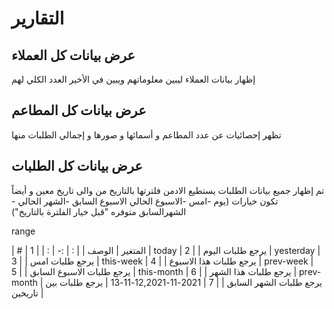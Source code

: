 # التقارير


## عرض بيانات كل العملاء
إظهار بيانات العملاء  ليبين معلوماتهم  ويبين في الأخير العدد الكلي لهم 
<api-ref title="get all  customers data " verb="Post" route="/api/admin/report/customers" :response-codes="[200]">
    <template v-slot:description>
جلب كل بيانات العملاء   
 </template>
 <template v-slot:body>
        <api-ref-item name="search" :required="false" type="string">
            search by The customer name  
        </api-ref-item>
    </template>
     <template v-slot:headers>
        <api-ref-item name="Bearer Token" :required="true" type="string" example="application/json">
            Accept json responses
        </api-ref-item>
    </template>
    <template v-slot:200>
        <pre>
{
    "data":[
        "new_customer"=>,
        "all_customer"=>,
        "has_order_customer"=>,
        "has_more_order_customer"=>,
    ],
    "customers":[array],
}
        </pre>
    </template>
</api-ref>


## عرض بيانات كل المطاعم
تظهر إحصائيات عن عدد المطاعم و أسمائها و صورها و إجمالي الطلبات منها 
<api-ref title="get all  restaurants data " verb="Post" route="/api/admin/report/restaurants" :response-codes="[200]">
    <template v-slot:description>
جلب كل بيانات المطاعم   
 </template>
 <template v-slot:body>
    </template>
     <template v-slot:headers>
        <api-ref-item name="Bearer Token" :required="true" type="string" example="application/json">
            Accept json responses
        </api-ref-item>
    </template>
    <template v-slot:200>
        <pre>
{
    "data":[
        "new_restaurant"=>,
        "all_restaurant"=>,
    ],
    "restaurant":[array],
}
        </pre>
    </template>
</api-ref>



## عرض بيانات كل الطلبات
 تم إظهار جميع بيانات الطلبات يستطيع الادمن فلترتها بالتاريخ من والى تاريخ معين و أيضاً تكون خيارات (يوم -امس -الاسبوع الحالي الاسبوع السابق -الشهر الحالي  - الشهرالسابق  متوفره "قبل خيار الفلترة بالتاريخ")

range

| # | المتغير   | الوصف |
| : |   :-   |  :  |
| 1 | today | يرجع طلبات اليوم  |
| 2 | yesterday   | يرجع طلبات امس  |
| 3 | this-week   | يرجع طلبات هذا الاسبوع  |
| 4 | prev-week   | يرجع طلبات الاسبوع السابق  |
| 5 | this-month   | يرجع طلبات هذا الشهر  |
| 6 | prev-month   | يرجع طلبات الشهر السابق  |
| 7 | 2021-11-12,2021-11-13   | يرجع طلبات بين تاريخين  |

<api-ref title="get all  orders data " verb="Post" route="/api/admin/report/orders" :response-codes="[200]">
    <template v-slot:description>
جلب كل بيانات الطلبات   
 </template>
 <template v-slot:body>
        <api-ref-item name="range" :required="false" type="string">
            range is filter the order by date  
        </api-ref-item>
        <api-ref-item name="order_status_id" :required="false" type="number">
            order_status_id is filter the order by order status   
        </api-ref-item>
        <api-ref-item name="restaurant_id" :required="false" type="number">
            restaurant_id is filter the order by restaurant 
        </api-ref-item>
        <api-ref-item name="service_info_type" :required="false" type="number">
            service_info_type is filter the order by service type (delivary or takaway) 
        </api-ref-item>
    </template>
     <template v-slot:headers>
        <api-ref-item name="Bearer Token" :required="true" type="string" example="application/json">
            Accept json responses
        </api-ref-item>
    </template>
    <template v-slot:200>
        <pre>
{
    "data":[
        "all_orders"=>,
        "delivery_orders"=>,
        "takeaway_orders"=>,
    ],
    "total_amount":,
    "filters":[array],
    "range":,
    "orders":[array],
}
        </pre>
    </template>
</api-ref>
